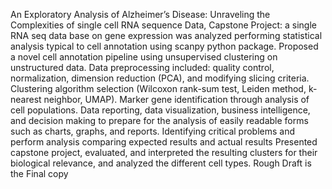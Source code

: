 An Exploratory Analysis of Alzheimer’s Disease: Unraveling the Complexities of single cell RNA sequence Data, Capstone Project: a single RNA seq data base on gene expression was analyzed performing statistical analysis typical to cell annotation using scanpy python package. Proposed a novel cell annotation pipeline using unsupervised clustering on unstructured data. Data preprocessing included: quality control, normalization, dimension reduction (PCA), and modifying slicing criteria. Clustering algorithm selection (Wilcoxon rank-sum test, Leiden method, k-nearest neighbor, UMAP). Marker gene identification through analysis of cell populations.  Data reporting, data visualization, business intelligence, and decision making to prepare for the analysis of easily readable forms such as charts, graphs, and reports. Identifying critical problems and perform analysis comparing expected results and actual results Presented capstone project, evaluated, and interpreted the resulting clusters for their biological relevance, and analyzed the different cell types. 
Rough Draft is the Final copy 
